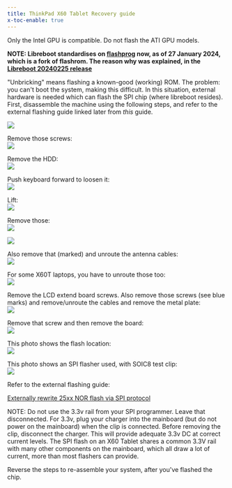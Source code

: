 ```yaml
---
title: ThinkPad X60 Tablet Recovery guide
x-toc-enable: true
---
```


Only the Intel GPU is compatible. Do not flash the ATI GPU models.

**NOTE: Libreboot standardises on [flashprog](https://flashprog.org/wiki/Flashprog)
now, as of 27 January 2024, which is a fork of flashrom.
The reason why was explained, in
the [Libreboot 20240225 release](../../news/libreboot20240225.md#flashprog-now-used-instead-of-flashrom)**

"Unbricking" means flashing a known-good (working) ROM. The problem:
you can't boot the system, making this difficult. In this situation,
external hardware is needed which can flash the SPI chip (where libreboot
resides). First, disassemble the machine using the following steps, and refer
to the external flashing guide linked later from *this* guide.

![](https://av.libreboot.org/x60t_unbrick/0000.JPG)

Remove those screws:\
![](https://av.libreboot.org/x60t_unbrick/0001.JPG)

Remove the HDD:\
![](https://av.libreboot.org/x60t_unbrick/0002.JPG)

Push keyboard forward to loosen it:\
![](https://av.libreboot.org/x60t_unbrick/0003.JPG)

Lift:\
![](https://av.libreboot.org/x60t_unbrick/0004.JPG)

Remove those:\
![](https://av.libreboot.org/x60t_unbrick/0005.JPG)

![](https://av.libreboot.org/x60t_unbrick/0006.JPG)

Also remove that (marked) and unroute the antenna cables:\
![](https://av.libreboot.org/x60t_unbrick/0007.JPG)

For some X60T laptops, you have to unroute those too:\
![](https://av.libreboot.org/x60t_unbrick/0010.JPG)

Remove the LCD extend board screws. Also remove those screws (see blue
marks) and remove/unroute the cables and remove the metal plate:\
![](https://av.libreboot.org/x60t_unbrick/0008.JPG)

Remove that screw and then remove the board:\
![](https://av.libreboot.org/x60t_unbrick/0009.JPG)

This photo shows the flash location:\
![](https://av.libreboot.org/x60t_unbrick/0011.JPG)

This photo shows an SPI flasher used, with SOIC8 test clip:\
![](https://av.libreboot.org/x60/th_bbb_flashing.jpg)

Refer to the external flashing guide:

[Externally rewrite 25xx NOR flash via SPI protocol](spi)

NOTE: Do not use the 3.3v rail from your SPI programmer. Leave that disconnected.
For 3.3v, plug your charger into the mainboard (but do not power on the mainboard)
when the clip is connected. Before removing the clip, disconnect the charger.
This will provide adequate 3.3v DC at correct current levels. The SPI flash on an
X60 Tablet shares a common 3.3V rail with many other components on the mainboard,
which all draw a lot of current, more than most flashers can provide.

Reverse the steps to re-assemble your system, after you've flashed the chip.
